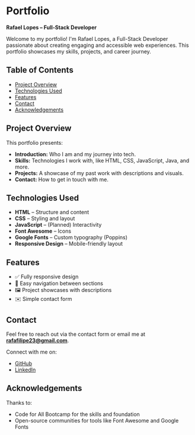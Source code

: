 # Portfolio  
**Rafael Lopes – Full-Stack Developer**

Welcome to my portfolio! I'm Rafael Lopes, a Full-Stack Developer passionate about creating engaging and accessible web experiences. This portfolio showcases my skills, projects, and career journey.

## Table of Contents
- [Project Overview](#project-overview)  
- [Technologies Used](#technologies-used)  
- [Features](#features)  
- [Contact](#contact)  
- [Acknowledgements](#acknowledgements)  

## Project Overview  
This portfolio presents:  
- **Introduction:** Who I am and my journey into tech.  
- **Skills:** Technologies I work with, like HTML, CSS, JavaScript, Java, and more.  
- **Projects:** A showcase of my past work with descriptions and visuals.  
- **Contact:** How to get in touch with me.

## Technologies Used  
- **HTML** – Structure and content
- **CSS** – Styling and layout
- **JavaScript** – (Planned) Interactivity
- **Font Awesome** – Icons
- **Google Fonts** – Custom typography (Poppins)
- **Responsive Design** – Mobile-friendly layout 

## Features  
- ✅ Fully responsive design
- 🔗 Easy navigation between sections
- 🖼 Project showcases with descriptions
- ✉️ Simple contact form

## Contact  
Feel free to reach out via the contact form or email me at **rafafilipe23@gmail.com**.

Connect with me on:  
- [GitHub](https://github.com/Silverworm1991)  
- [LinkedIn](https://www.linkedin.com/in/rafaellopes1991/)  

## Acknowledgements  
Thanks to:  
- Code for All Bootcamp for the skills and foundation  
- Open-source communities for tools like Font Awesome and Google Fonts  
